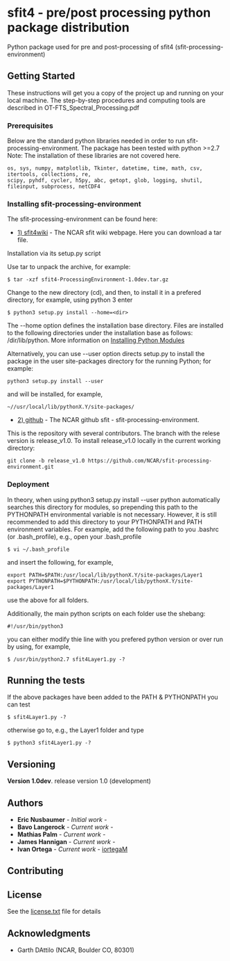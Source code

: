 # sfit4 - pre/post processing python package distribution

Python package used for pre and post-processing of sfit4 (sfit-processing-environment)

## Getting Started

These instructions will get you a copy of the project up and running on your local machine.
The step-by-step procedures and computing tools are described in OT-FTS_Spectral_Processing.pdf 

### Prerequisites

Below are the standard python libraries needed in order to run sfit-processing-environment.
The package has been tested with python >=2.7 
Note: The installation of these libraries are not covered here.  

```
os, sys, numpy, matplotlib, Tkinter, datetime, time, math, csv, itertools, collections, re, 
scipy, pyhdf, cycler, h5py, abc, getopt, glob, logging, shutil, fileinput, subprocess, netCDF4 
```

### Installing sfit-processing-environment

The sfit-processing-environment can be found here:

* [1) sfit4wiki](https://wiki.ucar.edu/display/sfit4/) - The NCAR sfit wiki webpage. Here you can download a tar file.

Installation via its setup.py script

Use tar to unpack the archive, for example: 

```
$ tar -xzf sfit4-ProcessingEnvironment-1.0dev.tar.gz
```

Change to the new directory (cd), and then, to install it in a prefered directory, for example, using python 3 enter

```
$ python3 setup.py install --home=<dir>
```

The --home option defines the installation base directory. Files are installed to the following directories under the installation base as follows: /dir/lib/python.
More information on [Installing Python Modules](https://docs.python.org/3.3/install/index.html/)

Alternatively, you can use --user option directs setup.py to install the package in the user site-packages directory for the running Python; for example:

```
python3 setup.py install --user
```
and will be installed, for example,

```
~//usr/local/lib/pythonX.Y/site-packages/
```

* [2) github](https://github.com/NCAR/sfit-processing-environment.git) - The NCAR github sfit - sfit-processing-environment.

This is the repository with several contributors. The branch with the relese version is release_v1.0.
To install release_v1.0 locally in the current working directory:

```
git clone -b release_v1.0 https://github.com/NCAR/sfit-processing-environment.git
```

### Deployment 

In theory, when using python3 setup.py install --user python automatically searches this directory for modules, so prepending this path to the PYTHONPATH environmental variable is not necessary. 
However, it is still recommended to add this directory to your PYTHONPATH and PATH environment variables. For example, add the following path to you
.bashrc (or .bash_profile), e.g., open your .bash_profile

```
$ vi ~/.bash_profile
```
and insert the following, for example,

```
export PATH=$PATH:/usr/local/lib/pythonX.Y/site-packages/Layer1
export PYTHONPATH=$PYTHONPATH:/usr/local/lib/pythonX.Y/site-packages/Layer1
```

use the above for all folders.

Additionally, the main python scripts on each folder use the shebang:

```
#!/usr/bin/python3
```

you can either modify thie line with you prefered python version or over run by using, for example,

```
$ /usr/bin/python2.7 sfit4Layer1.py -?
```

## Running the tests

If the above packages have been added to the PATH & PYTHONPATH you can test

```
$ sfit4Layer1.py -?
```

otherwise go to, e.g., the Layer1 folder and type

```
$ python3 sfit4Layer1.py -?
```

## Versioning

**Version 1.0dev**. release version 1.0 (development)

## Authors

* **Eric Nusbaumer** - *Initial work* - 
* **Bavo Langerock** - *Current work* - 
* **Mathias Palm** - *Current work* - 
* **James Hannigan** - *Current work* - 
* **Ivan Ortega** - *Current work* - [iortegaM](https://github.com/iortegam)


## Contributing


## License

See the [license.txt](license.txt) file for details

## Acknowledgments

* Garth DAttilo (NCAR, Boulder CO, 80301)


